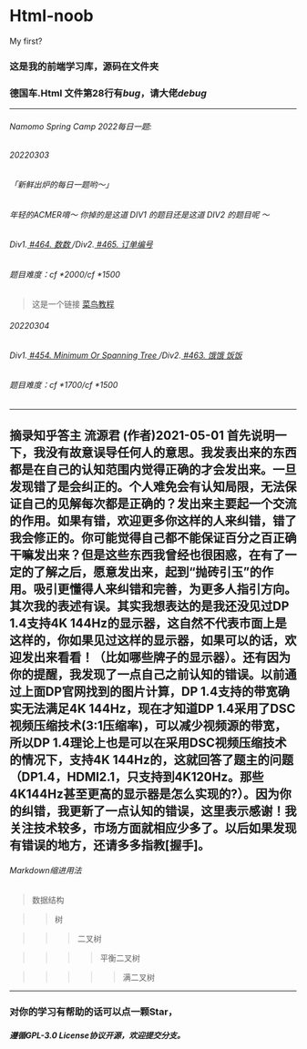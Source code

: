 # Html-noob
My first?
### 这是我的前端学习库，源码在文件夹
### **德国车.Html 文件第28行有*bug*，请大佬*debug***

------------

###### Namomo Spring Camp 2022每日一题:
###### 20220303
###### 「新鲜出炉的每日一题哟～」
###### 年轻的ACMER唷～ 你掉的是这道 DIV1 的题目还是这道 DIV2 的题目呢 ～
###### Div1.[ #464. 数数 ](http://oj.daimayuan.top/problem/464)/Div2.[ #465. 订单编号 ](http://oj.daimayuan.top/problem/465)
###### 题目难度：cf *2000/cf *1500
>这是一个链接 [菜鸟教程](https://www.runoob.com)

###### 20220304
###### Div1.[ #454. Minimum Or Spanning Tree ](http://oj.daimayuan.top/problem/454)/Div2.[ #463. 饿饿 饭饭 ](http://oj.daimayuan.top/problem/463)
###### 题目难度：cf *1700/cf *1500

------------
摘录知乎答主
流源君 (作者)2021-05-01
首先说明一下，我没有故意误导任何人的意思。我发表出来的东西都是在自己的认知范围内觉得正确的才会发出来。一旦发现错了是会纠正的。个人难免会有认知局限，无法保证自己的见解每次都是正确的？发出来主要起一个交流的作用。如果有错，欢迎更多你这样的人来纠错，错了我会修正的。你可能觉得自己都不能保证百分之百正确干嘛发出来？但是这些东西我曾经也很困惑，在有了一定的了解之后，愿意发出来，起到“抛砖引玉”的作用。吸引更懂得人来纠错和完善，为更多人指引方向。
其次我的表述有误。其实我想表达的是我还没见过DP 1.4支持4K 144Hz的显示器，这自然不代表市面上是这样的，你如果见过这样的显示器，如果可以的话，欢迎发出来看看！（比如哪些牌子的显示器）。还有因为你的提醒，我发现了一点自己之前认知的错误。以前通过上面DP官网找到的图片计算，DP 1.4支持的带宽确实无法满足4K 144Hz，现在才知道DP 1.4采用了DSC视频压缩技术(3:1压缩率)，可以减少视频源的带宽，所以DP 1.4理论上也是可以在采用DSC视频压缩技术的情况下，支持4K 144Hz的，这就回答了题主的问题（DP1.4，HDMI2.1，只支持到4K120Hz。那些4K144Hz甚至更高的显示器是怎么实现的?）。因为你的纠错，我更新了一点认知的错误，这里表示感谢！我关注技术较多，市场方面就相应少多了。以后如果发现有错误的地方，还请多多指教[握手]。
------------
###### Markdown缩进用法
>数据结构

>>树

>>>二叉树

>>>>平衡二叉树

>>>>>满二叉树
------------

### 对你的学习有帮助的话可以点一颗Star，
##### 遵循GPL-3.0 License协议开源，欢迎提交分支。
